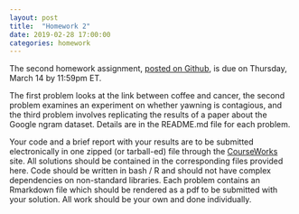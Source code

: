 ```yaml
---
layout: post
title:  "Homework 2"
date: 2019-02-28 17:00:00
categories: homework
---
```


The second homework assignment, [posted on Github](https://github.com/jhofman/msd2019/tree/master/homework/homework_2), is due on Thursday, March 14 by 11:59pm ET.

The first problem looks at the link between coffee and cancer, the second problem examines an experiment on whether yawning is contagious, and the third problem involves replicating the results of a paper about the Google ngram dataset. Details are in the README.md file for each problem.

Your code and a brief report with your results are to be submitted electronically in one zipped (or tarball-ed) file through the [CourseWorks](https://courseworks2.columbia.edu/courses/77738) site. All solutions should be contained in the corresponding files provided here. Code should be written in bash / R and should not have complex dependencies on non-standard libraries. Each problem contains an Rmarkdown file which should be rendered as a pdf to be submitted with your solution. All work should be your own and done individually.
